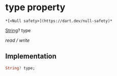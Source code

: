 


# type property




    *[<Null safety>](https://dart.dev/null-safety)*


[String](https://api.flutter.dev/flutter/dart-core/String-class.html)? type
  
_read / write_






## Implementation

```dart
String? type;


```







